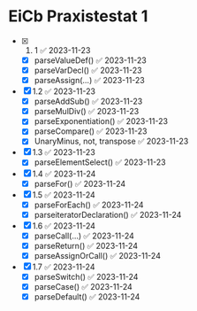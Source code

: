 # EiCb Praxistestat 1
- [x] 1. 1 ✅ 2023-11-23
  - [x] parseValueDef() ✅ 2023-11-23
  - [x] parseVarDecl() ✅ 2023-11-23
  - [x] parseAssign(...) ✅ 2023-11-23
- [x] 1.2 ✅ 2023-11-23
  - [x] parseAddSub() ✅ 2023-11-23
  - [x] parseMulDiv() ✅ 2023-11-23
  - [x] parseExponentiation() ✅ 2023-11-23
  - [x] parseCompare() ✅ 2023-11-23
  - [x] UnaryMinus, not, transpose ✅ 2023-11-23
- [x] 1.3 ✅ 2023-11-23
  - [x] parseElementSelect() ✅ 2023-11-23
- [x] 1.4 ✅ 2023-11-24
  - [x] parseFor() ✅ 2023-11-24
- [x] 1.5 ✅ 2023-11-24
  - [x] parseForEach() ✅ 2023-11-24
  - [x] parseiteratorDeclaration() ✅ 2023-11-24
- [x] 1.6 ✅ 2023-11-24
  - [x] parseCall(...) ✅ 2023-11-24
  - [x] parseReturn() ✅ 2023-11-24
  - [x] parseAssignOrCall() ✅ 2023-11-24
- [x] 1.7 ✅ 2023-11-24
  - [x] parseSwitch() ✅ 2023-11-24
  - [x] parseCase() ✅ 2023-11-24
  - [x] parseDefault() ✅ 2023-11-24
